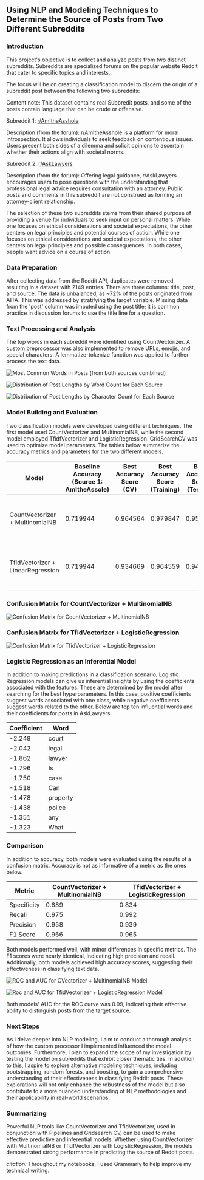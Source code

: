 ## Using NLP and Modeling Techniques to Determine the Source of Posts from Two Different Subreddits

### Introduction

This project's objective is to collect and analyze posts from two distinct subreddits. Subreddits are specialized forums on the popular website Reddit that cater to specific topics and interests.

The focus will be on creating a classification model to discern the origin of a subreddit post between the following two subreddits:

Content note: This dataset contains real Subbredit posts, and some of the posts contain language that can be crude or offensive.

Subreddit 1: [r/AmItheAsshole]('https://www.reddit.com/r/AmItheAsshole/')

Description (from the forum): r/AmItheAsshole is a platform for moral introspection. It allows individuals to seek feedback on contentious issues. Users present both sides of a dilemma and solicit opinions to ascertain whether their actions align with societal norms.


Subreddit 2: [r/AskLawyers]('https://www.reddit.com/r/AskLawyers/')

Description (from the forum): Offering legal guidance, r/AskLawyers encourages users to pose questions with the understanding that professional legal advice requires consultation with an attorney. Public posts and comments in this subreddit are not construed as forming an attorney-client relationship.


The selection of these two subreddits stems from their shared purpose of providing a venue for individuals to seek input on personal matters. While one focuses on ethical considerations and societal expectations, the other centers on legal principles and potential courses of action. While one focuses on ethical considerations and societal expectations, the other centers on legal principles and possible consequences. In both cases, people want advice on a course of action.


### Data Preparation

After collecting data from the Reddit API, duplicates were removed, resulting in a dataset with 2149 entries. There are three columns: title, post, and source. The data is unbalanced, as ~72% of the posts originated from AITA. This was addressed by stratifying the target variable. Missing data from the 'post' column was imputed using the post title; it is common practice in discussion forums to use the title line for a question.

### Text Processing and Analysis

The top words in each subreddit were identified using CountVectorizer. A custom preprocessor was also implemented to remove URLs, emojis, and special characters. A lemmatize-tokenize function was applied to further process the text data.

![Most Common Words in Posts (from both sources combined)](https://git.generalassemb.ly/martafuentes/project-3/blob/master/Images/bar_most_common_all.png?raw=true)

![Distribution of Post Lengths by Word Count for Each Source](https://git.generalassemb.ly/martafuentes/project-3/blob/master/Images/bar_post_len_by_word_al_aita.png?raw=true)

![Distribution of Post Lengths by Character Count for Each Source](https://git.generalassemb.ly/martafuentes/project-3/blob/master/Images/bar_post_len_by_char_al_aita.png?raw=true)


### Model Building and Evaluation

Two classification models were developed using different techniques. The first model used CountVectorizer and MultinomialNB, while the second model employed TfidfVectorizer and LogisticRegression. GridSearchCV was used to optimize model parameters. The tables below summarize the accuracy metrics and parameters for the two different models.



| Model                              | Baseline Accuracy (Source 1: AmItheAssole) | Best Accuracy Score (CV) | Best Accuracy Score (Training) | Best Accuracy Score (Testing) | Best Parameters Found                             |
|------------------------------------|------------------------------------|--------------------------|--------------------------------|-------------------------------|--------------------------------------------------|
| CountVectorizer + MultinomialNB    | 0.719944                           | 0.964564                 | 0.979847                       | 0.950704                      | max_df: 0.95, max_features: 5000, min_df: 4, ngram_range: (1, 1) |
| TfidVectorizer + LinearRegression | 0.719944                           | 0.934669                 | 0.964559                       | 0.947887                      | max_df: 0.95, max_features: 2000, min_df: 4, ngram_range: (1, 1) |


### Confusion Matrix for CountVectorizer + MultinomialNB
![Confusion Matrix for CountVectorizer + MultinomialNB](https://git.generalassemb.ly/martafuentes/project-3/blob/master/Images/conf_matrix_cvec_mnnb.png?raw=true)


### Confusion Matrix for TfidVectorizer + LogisticRegression
![Confusion Matrix for TfidVectorizer + LogisticRegression](https://git.generalassemb.ly/martafuentes/project-3/blob/master/Images/conf_matrix_tvec_lr.png?raw=true)

### Logistic Regression as an Inferential Model

In addition to making predictions in a classification scenario, Logistic Regression models can give us inferential insights by using the coefficients associated with the features. These are determined by the model after searching for the best hyperparameters. In this case, positive coefficients suggest words associated with one class, while negative coefficients suggest words related to the other. Below are top ten influential  words and their coefficients for posts in AskLawyers.

| Coefficient | Word     |
|-------------|----------|
| -2.248      | court    |
| -2.042      | legal    |
| -1.862      | lawyer   |
| -1.796      | Is       |
| -1.750      | case     |
| -1.518      | Can      |
| -1.478      | property |
| -1.438      | police   |
| -1.351      | any      |
| -1.323      | What     |





### Comparison 

In addition to accuracy, both models were evaluated using the results of a confusion matrix. Accuracy is not as informative of a metric as the ones below.

| Metric          | CountVectorizer + MultinomialNB | TfidVectorizer + LogisticRegression |
|-----------------|---------------------------------|-------------------------------------|
| Specificity     | 0.889                           | 0.834                               |
| Recall          | 0.975                           | 0.992                               |
| Precision       | 0.958                           | 0.939                               |
| F1 Score        | 0.966                           | 0.965                               |

Both models performed well, with minor differences in specific metrics. The F1 scores were nearly identical, indicating high precision and recall. Additionally, both models achieved high accuracy scores, suggesting their effectiveness in classifying text data.


![ROC and AUC for CVectorizer + MultinomialNB Model](https://git.generalassemb.ly/martafuentes/project-3/blob/master/Images/roc_auc_cvec_lr.png?raw=true)


![Roc and AUC for TfidVectorizer + LogisticRegression Model](https://git.generalassemb.ly/martafuentes/project-3/blob/master/Images/roc_auc_tvec_lr.png?raw=true)

Both models' AUC for the ROC curve was 0.99, indicating their effective ability to distinguish posts from the target source.

### Next Steps
As I delve deeper into NLP modeling, I aim to conduct a thorough analysis of how the custom processor I implemented influenced the model outcomes. Furthermore, I plan to expand the scope of my investigation by testing the model on subreddits that exhibit closer thematic ties. In addition to this, I aspire to explore alternative modeling techniques, including bootstrapping, random forests, and boosting, to gain a comprehensive understanding of their effectiveness in classifying Reddit posts. These explorations will not only enhance the robustness of the model but also contribute to a more nuanced understanding of NLP methodologies and their applicability in real-world scenarios.


### Summarizing
Powerful NLP tools like CountVectorizer and TfidVectorizer, used in conjunction with Pipelines and Gridsearch CV, can be used to make effective predictive and inferential models. Whether using CountVectorizer with MultinomialNB or TfidfVectorizer with LogisticRegression, the models demonstrated strong performance in predicting the source of Reddit posts.

*citation:* Throughout my notebooks, I used Grammarly to help improve my technical writing.